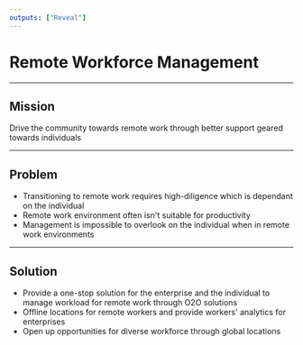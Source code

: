 ```yaml
---
outputs: ["Reveal"]
---
```


# Remote Workforce Management

---

## Mission

Drive the community towards remote work through better support geared towards individuals

---

## Problem

- Transitioning to remote work requires high-diligence which is dependant on the individual
- Remote work environment often isn't suitable for productivity
- Management is impossible to overlook on the individual when in remote work environments

---

## Solution

- Provide a one-stop solution for the enterprise and the individual to manage workload for remote work through O2O solutions
- Offline locations for remote workers and provide workers' analytics for enterprises
- Open up opportunities for diverse workforce through global locations
